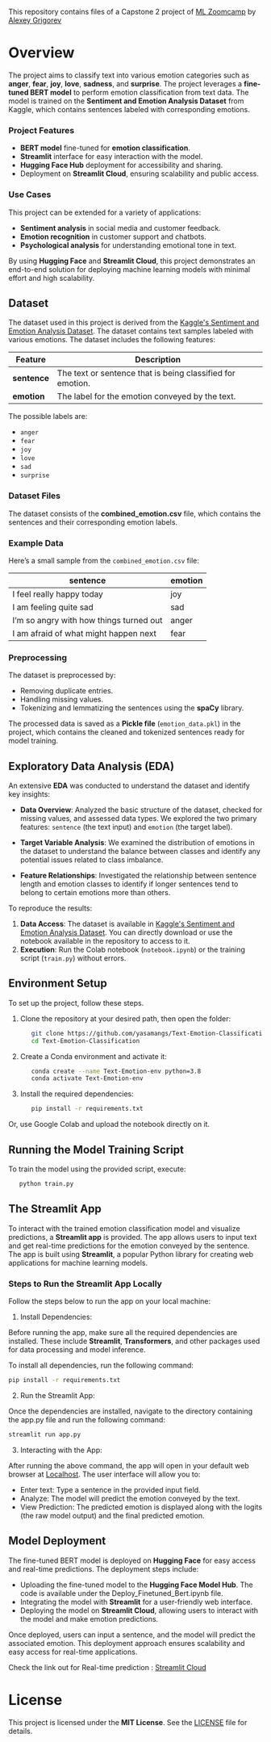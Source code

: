 This repository contains files of a Capstone 2 project of [ML Zoomcamp](https://github.com/DataTalksClub/machine-learning-zoomcamp) by [Alexey Grigorev](https://github.com/alexeygrigorev)

# Overview

The project aims to classify text into various emotion categories such as **anger**, **fear**, **joy**, **love**, **sadness**, and **surprise**. The project leverages a **fine-tuned BERT model** to perform emotion classification from text data. The model is trained on the **Sentiment and Emotion Analysis Dataset** from Kaggle, which contains sentences labeled with corresponding emotions.

### Project Features
- **BERT model** fine-tuned for **emotion classification**.
- **Streamlit** interface for easy interaction with the model.
- **Hugging Face Hub** deployment for accessibility and sharing.
- Deployment on **Streamlit Cloud**, ensuring scalability and public access.

### Use Cases
This project can be extended for a variety of applications:
- **Sentiment analysis** in social media and customer feedback.
- **Emotion recognition** in customer support and chatbots.
- **Psychological analysis** for understanding emotional tone in text.

By using **Hugging Face** and **Streamlit Cloud**, this project demonstrates an end-to-end solution for deploying machine learning models with minimal effort and high scalability.

## Dataset

The dataset used in this project is derived from the [Kaggle's Sentiment and Emotion Analysis Dataset](https://www.kaggle.com/datasets/kushagra3204/sentiment-and-emotion-analysis-dataset). The dataset contains text samples labeled with various emotions. The dataset includes the following features:

| Feature     | Description                                                                 |
|-------------|-----------------------------------------------------------------------------|
| **sentence** | The text or sentence that is being classified for emotion.                  |
| **emotion**  | The label for the emotion conveyed by the text.                              |

The possible labels are: 
- `anger`                                                                    
- `fear`                                                                     
- `joy`                                                                      
- `love`                                                                     
- `sad`                                                                      
- `surprise`   

### Dataset Files
The dataset consists of the **combined_emotion.csv** file, which contains the sentences and their corresponding emotion labels.

### Example Data
Here’s a small sample from the `combined_emotion.csv` file:

| sentence                        | emotion |
|----------------------------------|---------|
| I feel really happy today        | joy     |
| I am feeling quite sad           | sad     |
| I’m so angry with how things turned out | anger |
| I am afraid of what might happen next | fear |

### Preprocessing
The dataset is preprocessed by:
- Removing duplicate entries.
- Handling missing values.
- Tokenizing and lemmatizing the sentences using the **spaCy** library.

The processed data is saved as a **Pickle file** (`emotion_data.pkl`) in the project, which contains the cleaned and tokenized sentences ready for model training.

## Exploratory Data Analysis (EDA)

An extensive **EDA** was conducted to understand the dataset and identify key insights:

- **Data Overview**: Analyzed the basic structure of the dataset, checked for missing values, and assessed data types. We explored the two primary features: `sentence` (the text input) and `emotion` (the target label).
  
- **Target Variable Analysis**: We examined the distribution of emotions in the dataset to understand the balance between classes and identify any potential issues related to class imbalance.
  
- **Feature Relationships**: Investigated the relationship between sentence length and emotion classes to identify if longer sentences tend to belong to certain emotions more than others.

To reproduce the results:

1. **Data Access**: The dataset is available in [Kaggle's Sentiment and Emotion Analysis Dataset](https://www.kaggle.com/datasets/kushagra3204/sentiment-and-emotion-analysis-dataset). You can directly download or use the notebook available in the repository to access to it.
2. **Execution**: Run the Colab notebook (`notebook.ipynb`) or the training script (`train.py`) without errors.

## Environment Setup

To set up the project, follow these steps.

1. Clone the repository at your desired path, then open the folder:
   ```bash
      git clone https://github.com/yasamangs/Text-Emotion-Classification.git
      cd Text-Emotion-Classification
   ```
2. Create a Conda environment and activate it:
   ```bash
      conda create --name Text-Emotion-env python=3.8
      conda activate Text-Emotion-env
   ```
3. Install the required dependencies:
   ```bash
      pip install -r requirements.txt
   ```
Or, use Google Colab and upload the notebook directly on it.

## Running the Model Training Script

To train the model using the provided script, execute:
   ```bash
      python train.py
   ```

## The Streamlit App

To interact with the trained emotion classification model and visualize predictions, a **Streamlit app** is provided. The app allows users to input text and get real-time predictions for the emotion conveyed by the sentence. The app is built using **Streamlit**, a popular Python library for creating web applications for machine learning models.

### Steps to Run the Streamlit App Locally

Follow the steps below to run the app on your local machine:

1. Install Dependencies:

Before running the app, make sure all the required dependencies are installed. These include **Streamlit**, **Transformers**, and other packages used for data processing and model inference.

To install all dependencies, run the following command:

```bash
pip install -r requirements.txt
```

2. Run the Streamlit App:
   
Once the dependencies are installed, navigate to the directory containing the app.py file and run the following command:
```bash
streamlit run app.py
```

3. Interacting with the App:

After running the above command, the app will open in your default web browser at [Localhost](http://localhost:8501). The user interface will allow you to:

- Enter text: Type a sentence in the provided input field.
- Analyze: The model will predict the emotion conveyed by the text.
- View Prediction: The predicted emotion is displayed along with the logits (the raw model output) and the final predicted emotion.

## Model Deployment

The fine-tuned BERT model is deployed on **Hugging Face** for easy access and real-time predictions. The deployment steps include:
   - Uploading the fine-tuned model to the **Hugging Face Model Hub**. The code is available under the Deploy_Finetuned_Bert.ipynb file.
   - Integrating the model with **Streamlit** for a user-friendly web interface.
   - Deploying the model on **Streamlit Cloud**, allowing users to interact with the model and make emotion predictions.

Once deployed, users can input a sentence, and the model will predict the associated emotion. This deployment approach ensures scalability and easy access for real-time applications.

Check the link out for Real-time prediction : [Streamlit Cloud](https://text-emotion-classification-xhpkxsdfvhopyywjpmlw5m.streamlit.app/)

# License
This project is licensed under the **MIT License**. See the [LICENSE](LICENSE) file for details.
